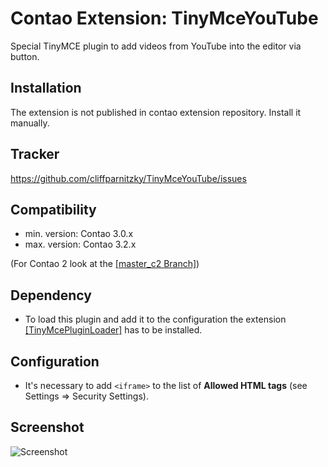 Contao Extension: TinyMceYouTube
================================

Special TinyMCE plugin to add videos from YouTube into the editor via button.


Installation
------------

The extension is not published in contao extension repository.
Install it manually.


Tracker
-------

https://github.com/cliffparnitzky/TinyMceYouTube/issues


Compatibility
-------------

- min. version: Contao 3.0.x
- max. version: Contao 3.2.x

(For Contao 2 look at the [[master_c2 Branch]](https://github.com/cliffparnitzky/TinyMceYouTube/tree/master_c2))

Dependency
----------

- To load this plugin and add it to the configuration the extension [[TinyMcePluginLoader]](https://github.com/cliffparnitzky/TinyMcePluginLoader) has to be installed.


Configuration
-------------

- It's necessary to add `<iframe>` to the list of **Allowed HTML tags** (see Settings => Security Settings).


Screenshot
----------

![Screenshot](https://raw.github.com/cliffparnitzky/TinyMceYouTube/master/screenshot.jpg)